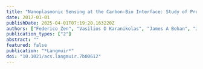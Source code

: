 ```yaml
---
title: "Nanoplasmonic Sensing at the Carbon-Bio Interface: Study of Protein Adsorption at Graphitic and Hydrogenated Carbon Surfaces"
date: 2017-01-01
publishDate: 2025-04-01T07:19:20.163220Z
authors: ["Federico Zen", "Vasilios D Karanikolas", "James A Behan", "Jenny Andersson", "Guido Ciapetti", "A Louise Bradley", "Paula E Colavita"]
publication_types: ["2"]
abstract: ""
featured: false
publication: "*Langmuir*"
doi: "10.1021/acs.langmuir.7b00612"
---
```


